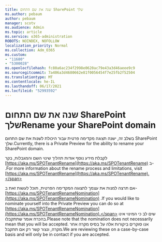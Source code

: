 ```yaml
---
title: שנה את שם התחום SharePoint שלך
ms.author: pebaum
author: pebaum
manager: scotv
ms.audience: Admin
ms.topic: article
ms.service: o365-administration
ROBOTS: NOINDEX, NOFOLLOW
localization_priority: Normal
ms.collection: Adm_O365
ms.custom:
- "11680"
- "5300028"
ms.openlocfilehash: fc80a6ac234f2998e0620ac79e43a3d46aeee9c9
ms.sourcegitcommit: 7a406a3d4680662e81f0056454f7e25fb2f52504
ms.translationtype: MT
ms.contentlocale: he-IL
ms.lasthandoff: 06/17/2021
ms.locfileid: "52993592"
---
```

# <a name="rename-your-sharepoint-domain"></a><span data-ttu-id="f94fa-102">שנה את שם התחום SharePoint שלך</span><span class="sxs-lookup"><span data-stu-id="f94fa-102">Rename your SharePoint domain</span></span>

<span data-ttu-id="f94fa-103">בשלב זה, ישנה תצוגה מקדימה פרטית עבור היכולת לשנות את שם התחום SharePoint שלך.</span><span class="sxs-lookup"><span data-stu-id="f94fa-103">Currently, there is a Private Preview for the ability to rename your SharePoint domain.</span></span>

<span data-ttu-id="f94fa-104">לקבלת מידע נוסף אודות תהליך שינוי השם והמגבלות, בקר [https://aka.ms/SPOTenantRename](https://aka.ms/SPOTenantRename) ב- .</span><span class="sxs-lookup"><span data-stu-id="f94fa-104">For more information about the rename process and limitations, visit [https://aka.ms/SPOTenantRename](https://aka.ms/SPOTenantRename).</span></span>

<span data-ttu-id="f94fa-105">אם תרצה למנות את עצמך לתצוגה המקדימה הפרטית, תוכל לעשות זאת ב- [https://aka.ms/SPOTenantRenameNomination](https://aka.ms/SPOTenantRenameNomination) .</span><span class="sxs-lookup"><span data-stu-id="f94fa-105">If you would like to nominate yourself into the Private Preview you can do so at [https://aka.ms/SPOTenantRenameNomination](https://aka.ms/SPOTenantRenameNomination).</span></span> <span data-ttu-id="f94fa-106">שים לב כי המינוי אינו בהכרח אומר שתתקבלו.</span><span class="sxs-lookup"><span data-stu-id="f94fa-106">Please note that the nomination does not necessarily mean that you will be accepted.</span></span> <span data-ttu-id="f94fa-107">אנו סוקרים ביקורות אלה על בסיס מקרה אחר מקרה, ונצור קשר רק אם תתקבל.</span><span class="sxs-lookup"><span data-stu-id="f94fa-107">We are reviewing these on a case-by-case basis and will only be in contact if you are accepted.</span></span>
